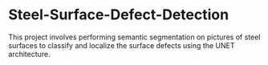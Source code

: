 # Steel-Surface-Defect-Detection
This project involves performing semantic segmentation on pictures of steel surfaces to classify and localize the surface defects using the UNET architecture.
